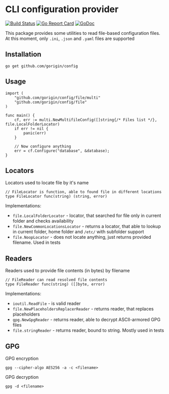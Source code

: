 # CLI configuration provider
[![Build Status](https://travis-ci.org/gorigin/config.svg)](https://travis-ci.org/gorigin/config)
[![Go Report Card](https://goreportcard.com/badge/github.com/gorigin/config)](https://goreportcard.com/report/github.com/gorigin/config)
[![GoDoc](https://godoc.org/github.com/gorigin/config?status.svg)](https://godoc.org/github.com/gorigin/config)

This package provides some utilities to read file-based configuration files.
At this moment, only `.ini`, `.json` and `.yaml` files are supported

## Installation

`go get github.com/gorigin/config`

## Usage

```
import (
	"github.com/gorigin/config/file/multi"
	"github.com/gorigin/config/file"
)

func main() {
    cf, err := multi.NewMultifileConfig([]string{/* Files list */}, file.LocalFolderLocator)
    if err != nil {
        panic(err)
    }
    
    // Now configure anything
    err = cf.Configure("database", &database);
}
```

## Locators

Locators used to locate file by it's name

```
// FileLocator is function, able to found file in different locations
type FileLocator func(string) (string, error)
```

Implementations:

* `file.LocalFolderLocator` - locator, that searched for file only in current folder and checks availability
* `file.NewCommonLocationsLocator` - returns a locator, that able to lookup in current folder, home folder and `/etc/` with subfolder support
* `file.NoopLocator` - does not locate anything, just returns provided filename. Used in tests

## Readers

Readers used to provide file contents (in bytes) by filename

```
// FileReader can read resolved file contents
type FileReader func(string) ([]byte, error)
```

Implementations:

* `ioutil.ReadFile` - is valid reader
* `file.NewPlaceholdersReplacerReader` - returns reader, that replaces placeholders
* `gpg.NewGpgReader` - returns reader, able to decrypt ASCII-armored GPG files
* `file.stringReader` - returns reader, bound to string. Mostly used in tests


## GPG

GPG encryption

```
gpg --cipher-algo AES256 -a -c <filename>
```

GPG decryption

```
gpg -d <filename>
```